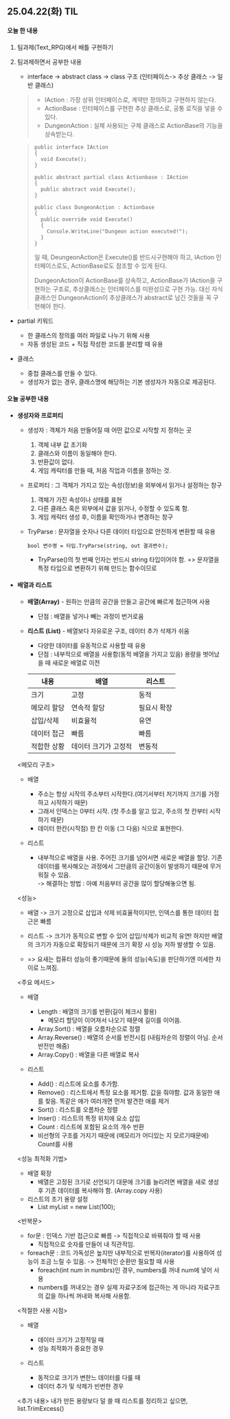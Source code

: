 ## 25.04.22(화) TIL

#### 오늘 한 내용
1. 팀과제(Text_RPG)에서 배틀 구현하기

   
1. 팀과제하면서 공부한 내용
   - interface -> abstract class -> class 구조 (인터페이스-> 추상 클래스 -> 일반 클래스)
   > - IAction : 가장 상위 인터페이스로, 계약만 정의하고 구현하지 않는다.   
   > - ActionBase : 인터페이스를 구현한 추상 클래스로, 공통 로직을 넣을 수 있다.   
   > - DungeonAction : 실제 사용되는 구체 클래스로 ActionBase의 기능을 상속받는다.
    
   >     public interface IAction
   >     { 
   >       void Execute();
   >     }
   >     
   >     public abstract partial class Actionbase : IAction
   >     {
   >       public abstract void Execute();
   >     }
   > 
   >     public class DungeonAction : Actionbase
   >     {
   >       public override void Execute()
   >       {
   >         Console.WriteLine("Dungeon action executed!");
   >       }
   >     }
   > 일 때, DeungeonAction은 Execute()를 반드시구현해야 하고, IAction 인터페이스로도, ActionBase로도 참조할 수 있게 된다.
   >
   > DungeonAction이 ActionBase를 상속하고, ActionBase가 IAction을 구현하는 구조로,
   > 추상클래스는 인터페이스를 미완성으로 구현 가능. 대신 자식클래스인 DungeonAction이 추상클래스가 abstract로 남긴 것들을 꼭 구현해야 한다.

+ partial 키워드
   - 한 클래스의 정의를 여러 파일로 나누기 위해 사용
   - 자동 생성된 코드 + 직접 작성한 코드를 분리할 때 유용

+ 클래스
  - 중첩 클래스를 만들 수 있다.
  - 생성자가 없는 경우, 클래스명에 해당하는 기본 생성자가 자동으로 제공된다.
     
#### 오늘 공부한 내용
* __생성자와 프로퍼티__
  * 생성자 : 객체가 처음 만들어질 때 어떤 값으로 시작할 지 정하는 곳
      1. 객체 내부 값 초기화
      2. 클래스와 이름이 동일해야 한다.
      3. 반환값이 없다.
      4. 게임 캐릭터를 만들 때, 처음 직업과 이름을 정하는 것.
         
  * 프로퍼티 : 그 객체가 가지고 있는 속성(정보)을 외부에서 읽거나 설정하는 창구
      1. 객체가 가진 속성이나 상태를 표현
      2. 다른 클래스 혹은 외부에서 값을 읽거나, 수정할 수 있도록 함.
      3. 게임 캐릭터 생성 후, 이름을 확인하거나 변경하는 창구
   
  * TryParse : 문자열을 숫자나 다른 데이터 타입으로 안전하게 변환할 때 유용
    
        bool 변수명 = 타입.TryParse(string, out 결과변수);
    
     - TryParse()의 첫 번째 인자는 반드시 string 타입이어야 함. => 문자열을 특정 타입으로 변환하기 위해 만드는 함수이므로
   
- #### 배열과 리스트
  - __배열(Array)__ - 원하는 만큼의 공간을 만들고 공간에 빠르게 접근하며 사용
    - 단점 : 배열을 넣거나 빼는 과정이 번거로움
   
  - __리스트 (List)__ - 배열보다 자유로운 구조, 데이터 추가 삭제가 쉬움
    - 다양한 데이터를 유동적으로 사용할 때 유용
    - 단점 : 내부적으로 배열을 사용함(동적 배열을 가지고 있음) 용량을 벗어났을 때 새로운 배열로 이전
   
    내용 | 배열 | 리스트
    |-|-|-|
    크기 | 고정|동적
    메모리 할당 | 연속적 할당 | 필요시 확장
    삽입/삭제|비효율적|유연
    데이터 접근 | 빠름|빠름
    적합한 상황 | 데이터 크기가 고정적|변동적

  <메모리 구조>
  * 배열
      - 주소는 항상 시작의 주소부터 시작한다.(여기서부터 저기까지 크기를 가정하고 시작하기 때문)
      - 그래서 인덱스는 0부터 시작. (첫 주소를 알고 있고, 주소의 첫 칸부터 시작하기 때문)
      - 데이터 한칸(시작점) 한 칸 이동 (그 다음) 식으로 표현한다.
  
  * 리스트
      - 내부적으로 배열을 사용. 주어진 크기를 넘어서면 새로운 배열을 할당. 기존 데이터를 복사해오는 과정에서 그만큼의 공간이동이 발생하기 때문에 무거워질 수 있음.<br>
      -> 해결하는 방법 : 아예 처음부터 공간을 많이 할당해놓으면 됨.
  
  <성능>
  * 배열 -> 크기 고정으로 삽입과 삭제 비효율적이지만, 인덱스를 통한 데이터 접근은 빠름
  * 리스트 -> 크기가 동적으로 변할 수 있어 삽입/삭제가  비교적 유연! 하지만 배열의 크기가 자동으로 확장되기 때문에 크기 확장 시 성능 저하 발생할 수 있음.
  
  * => 요새는 컴퓨터 성능이 좋기때문에 둘의 성능(속도)을 판단하기엔 미세한 차이로 느껴짐.
  
  <주요 메서드>
    * 배열
      - Length : 배열의 크기를 반환(길이 체크시 활용)
        - 메모리 할당이 이어져서 나오기 때문에 길이를 이어씀.
      - Array.Sort() : 배열을 오름차순으로 정렬
      - Array.Reverse() : 배열의 순서를 반전시킴 (내림차순의 정렬이 아님. 순서 반전만 해줌)
      - Array.Copy() : 배열을 다른 배열로 복사
        
    * 리스트
        - Add() : 리스트에 요소를 추가함.
        - Remove() : 리스트에서 특정 요소를 제거함. 값을 줘야함. 값과 동일한 애를 찾음. 똑같은 애가 여러개면 먼저 발견한 애를 제거
        - Sort() : 리스트를 오름차순 정렬
        - Inser() : 리스트의 특정 위치에 요소 삽입
        - Count : 리스트에 포함된 요소의 개수 반환
         - 비선형의 구조를 가지기 때문에 (메모리가 어디있는 지 모르기때문에) Count를 사용
   
  <성능 최적화 기법>
    * 배열 확장
        - 배열은 고정된 크기로 선언되기 대문에 크기를 늘리려면 배열을 새로 생성 후 기존 데이터를 복사해야 함. (Array.copy 사용)
    * 리스트의 초기 용량 설정
        - List<int> myList = new List<int>(100);
  
  <반복문>
    * for문 : 인덱스 기반 접근으로 빠름 -> 직접적으로 바꿔줘야 할 때 사용
        - 직접적으로 숫자를 만들어 내 직관적임.
    * foreach문 : 코드 가독성은 높지만 내부적으로 반복자(iterator)를 사용하여 성능이 조금 느릴 수 있음. -> 전체적인 순환만 필요할 때 사용
        - foreach(int num in numbrs)인 경우, numbers를 꺼내 num에 넣어 사용
        - numbers를 꺼내오는 경우 실제 자료구조에 접근하는 게 아니라 자료구조의 값을 하나씩 꺼내와 복사해 사용함.
    
  <적절한 사용 시점>
    * 배열
      - 데이터 크기가 고정적일 때
      - 성능 최적화가 중요한 경우
     
    * 리스트
      - 동적으로 크기가 변한느 데이터를 다룰 때
      - 데이터 추가 및 삭제가 빈번한 경우
  
  <추가 내용>
  내가 만든 용량보다 덜 쓸 때 리스트를 정리하고 싶으면, list.TrimExcess()

